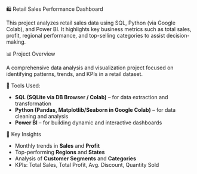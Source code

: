 🛍️ Retail Sales Performance Dashboard

This project analyzes retail sales data using SQL, Python (via Google Colab), and Power BI. It highlights key business metrics such as total sales, profit, regional performance, and top-selling categories to assist decision-making.

📊 Project Overview

A comprehensive data analysis and visualization project focused on identifying patterns, trends, and KPIs in a retail dataset.

🔧 Tools Used:
- **SQL (SQLite via DB Browser / Colab)** – for data extraction and transformation
- **Python (Pandas, Matplotlib/Seaborn in Google Colab)** – for data cleaning and analysis
- **Power BI** – for building dynamic and interactive dashboards

🧠 Key Insights

- Monthly trends in **Sales** and **Profit**
- Top-performing **Regions** and **States**
- Analysis of **Customer Segments** and **Categories**
- KPIs: Total Sales, Total Profit, Avg. Discount, Quantity Sold


